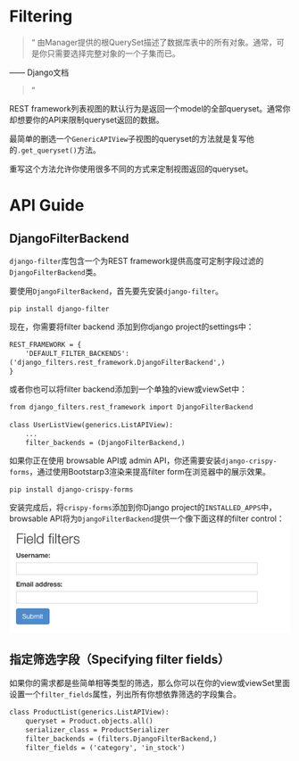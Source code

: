 # Filtering


> “ 由Manager提供的根QuerySet描述了数据库表中的所有对象。通常，可是你只需要选择完整对象的一个子集而已。
> 
—— Django文档
>”
 
 REST framework列表视图的默认行为是返回一个model的全部queryset。通常你却想要你的API来限制queryset返回的数据。

最简单的删选一个`GenericAPIView`子视图的queryset的方法就是复写他的`.get_queryset()`方法。

重写这个方法允许你使用很多不同的方式来定制视图返回的queryset。


# API Guide

## DjangoFilterBackend

`django-filter`库包含一个为REST framework提供高度可定制字段过滤的`DjangoFilterBackend`类。

要使用`DjangoFilterBackend`，首先要先安装`django-filter`。

```
pip install django-filter
```

现在，你需要将filter backend 添加到你django project的settings中：

```
REST_FRAMEWORK = {
    'DEFAULT_FILTER_BACKENDS': ('django_filters.rest_framework.DjangoFilterBackend',)
}
```

或者你也可以将filter backend添加到一个单独的view或viewSet中：

```
from django_filters.rest_framework import DjangoFilterBackend

class UserListView(generics.ListAPIView):
    ...
    filter_backends = (DjangoFilterBackend,)
```

如果你正在使用 browsable API或 admin API，你还需要安装`django-crispy-forms`，通过使用Bootstarp3渲染来提高filter form在浏览器中的展示效果。


```
pip install django-crispy-forms
```

安装完成后，将`crispy-forms`添加到你Django project的`INSTALLED_APPS`中，browsable API将为`DjangoFilterBackend`提供一个像下面这样的filter control：
![django filter](/assets/django-filter.png)

## 指定筛选字段（Specifying filter fields）

如果你的需求都是些简单相等类型的筛选，那么你可以在你的view或viewSet里面设置一个`filter_fields`属性，列出所有你想依靠筛选的字段集合。

```
class ProductList(generics.ListAPIView):
    queryset = Product.objects.all()
    serializer_class = ProductSerializer
    filter_backends = (filters.DjangoFilterBackend,)
    filter_fields = ('category', 'in_stock')
```








